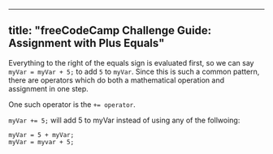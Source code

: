 
---
title: "freeCodeCamp Challenge Guide: Assignment with Plus Equals"
---

Everything to the right of the equals sign is evaluated first, so we can say `myVar = myVar + 5;` to add `5` to `myVar`. Since this is such a common pattern, there are operators which do both a mathematical operation and assignment in one step.

One such operator is the `+= operator`.

`myVar += 5;` will add 5 to myVar instead of using any of the follwoing:

    myVar = 5 + myVar;
    myVar = myvar + 5;
